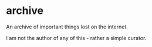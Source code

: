 # archive
An archive of important things lost on the internet. 

I am not the author of any of this - rather a simple curator. 